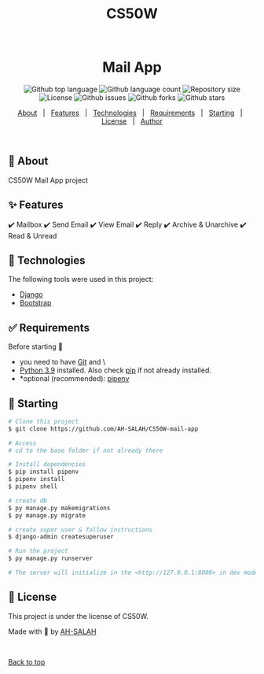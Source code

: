<div align="center" id="top">
    <h1>CS50W</h1>

  &#xa0;

  <!-- <a href="https://commerce.netlify.app">Demo</a> -->
</div>

<h1 align="center">Mail App</h1>

<p align="center">
  <img alt="Github top language" src="https://img.shields.io/github/languages/top/AH-SALAH/CS50W-mail-app?color=56BEB8">

  <img alt="Github language count" src="https://img.shields.io/github/languages/count/AH-SALAH/CS50W-mail-app?color=56BEB8">

  <img alt="Repository size" src="https://img.shields.io/github/repo-size/AH-SALAH/CS50W-mail-app?color=56BEB8">

  <img alt="License" src="https://img.shields.io/github/license/AH-SALAH/CS50W-mail-app?color=56BEB8">

  <img alt="Github issues" src="https://img.shields.io/github/issues/AH-SALAH/CS50W-mail-app?color=56BEB8" />

  <img alt="Github forks" src="https://img.shields.io/github/forks/AH-SALAH/CS50W-mail-app?color=56BEB8" />

  <img alt="Github stars" src="https://img.shields.io/github/stars/AH-SALAH/CS50W-mail-app?color=56BEB8" />
</p>

<!-- Status -->

<!-- <h4 align="center"> 
	🚧  Mail App 🚀 Under construction...  🚧
</h4> 

<hr> -->

<p align="center">
  <a href="#dart-about">About</a> &#xa0; | &#xa0; 
  <a href="#sparkles-features">Features</a> &#xa0; | &#xa0;
  <a href="#rocket-technologies">Technologies</a> &#xa0; | &#xa0;
  <a href="#white_check_mark-requirements">Requirements</a> &#xa0; | &#xa0;
  <a href="#checkered_flag-starting">Starting</a> &#xa0; | &#xa0;
  <a href="#memo-license">License</a> &#xa0; | &#xa0;
  <a href="https://github.com/AH-SALAH" target="_blank">Author</a>
</p>

<br>

## :dart: About ##

CS50W Mail App project

## :sparkles: Features ##

:heavy_check_mark: Mailbox
:heavy_check_mark: Send Email
:heavy_check_mark: View Email
:heavy_check_mark: Reply
:heavy_check_mark: Archive & Unarchive
:heavy_check_mark: Read & Unread

## :rocket: Technologies ##

The following tools were used in this project:

- [Django](https://docs.djangoproject.com/)
- [Bootstrap](https://getbootstrap.com/)

## :white_check_mark: Requirements ##

Before starting :checkered_flag:
- you need to have [Git](https://git-scm.com) and \
- [Python 3.9](https://www.python.org/) installed. Also check 
[pip](https://pypi.org/project/pip/) if not already installed.
- *optional (recommended): [pipenv](https://pypi.org/project/pipenv/)

## :checkered_flag: Starting ##

```bash
# Clone this project
$ git clone https://github.com/AH-SALAH/CS50W-mail-app

# Access
# cd to the base folder if not already there

# Install dependencies
$ pip install pipenv
$ pipenv install
$ pipenv shell

# create db
$ py manage.py makemigrations
$ py manage.py migrate

# create super user & follow instructions
$ django-admin createsuperuser

# Run the project
$ py manage.py runserver

# The server will initialize in the <http://127.0.0.1:8000> in dev mode
```

## :memo: License ##

This project is under the license of CS50W.


Made with :duck: by <a href="https://github.com/AH-SALAH" target="_blank">AH-SALAH</a>

&#xa0;

<a href="#top">Back to top</a>
